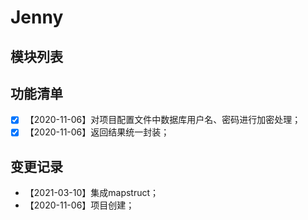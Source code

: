 # Jenny

## 模块列表

## 功能清单

- [x] 【2020-11-06】对项目配置文件中数据库用户名、密码进行加密处理；
- [x] 【2020-11-06】返回结果统一封装；

## 变更记录

- 【2021-03-10】集成mapstruct；
- 【2020-11-06】项目创建；
